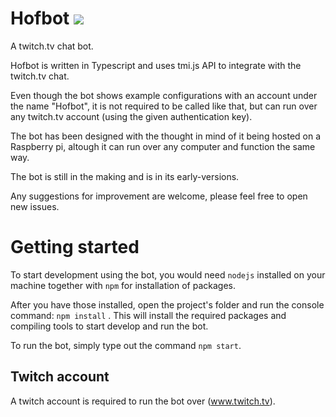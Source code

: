 # Hofbot [![](https://pbs.twimg.com/profile_images/608652049169850369/Zql9-5sX_normal.png)](https://twitch.tv)
A twitch.tv chat bot.

Hofbot is written in Typescript and uses tmi.js API to integrate with the twitch.tv chat.

Even though the bot shows example configurations with an account under the name "Hofbot", it is not required to be called like that, but can run over any twitch.tv account (using the given authentication key).

The bot has been designed with the thought in mind of it being hosted on a Raspberry pi, altough it can run over any computer and function the same way.

The bot is still in the making and is in its early-versions.

Any suggestions for improvement are welcome, please feel free to open new issues.

# Getting started
To start development using the bot, you would need `nodejs` installed on your machine together with `npm` for installation of packages.

After you have those installed, open the project's folder and run the console command: `npm install` .
This will install the required packages and compiling tools to start develop and run the bot.

To run the bot, simply type out the command `npm start`.

## Twitch account
A twitch account is required to run the bot over (www.twitch.tv).
